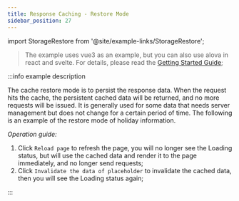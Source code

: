 ```yaml
---
title: Response Caching - Restore Mode
sidebar_position: 27
---
```


import StorageRestore from '@site/example-links/StorageRestore';

> The example uses vue3 as an example, but you can also use alova in react and svelte. For details, please read the [Getting Started Guide](/overview/index);

<StorageRestore></StorageRestore>

:::info example description

The cache restore mode is to persist the response data. When the request hits the cache, the persistent cached data will be returned, and no more requests will be issued. It is generally used for some data that needs server management but does not change for a certain period of time. The following is an example of the restore mode of holiday information.

_Operation guide:_

1. Click `Reload page` to refresh the page, you will no longer see the Loading status, but will use the cached data and render it to the page immediately, and no longer send requests;
2. Click `Invalidate the data of placeholder` to invalidate the cached data, then you will see the Loading status again;

:::
